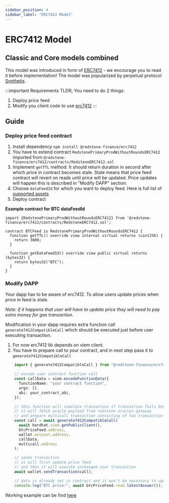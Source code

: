 ```yaml
---
sidebar_position: 4
sidebar_label: "ERC7412 Model"
---
```


# ERC7412 Model

## Classic and Core models combined

This model was introduced in form of [ERC7412](https://eips.ethereum.org/EIPS/eip-7412) - we encourage you to read it before implementation! The model was popularized by perpetual protocol [Synthetix](https://synthetix.io/).

:::important Requirements
TLDR; You need to do 2 things:
1. Deploy price feed
2. Modify you client code to use [erc7412](https://www.npmjs.com/package/@redstone-finance/erc7412)
:::

## Guide

### Deploy price feed contract

1. Install dependency `npm install @redstone-finance/erc7412`
2. You have to extend contract `RedstonePrimaryProdWithoutRoundsERC7412` imported from `@redstone-finance/erc7412/contracts/RedstoneERC7412.sol`
  1. Implement `getTTL` method. It should return duration in second after which price in contract becomes stale. Stale means that price feed contract will revert on reads until price will be updated. Price updates will happen this is described in "Modify DAPP" section.
  2. Choose `dataFeedId` for which you want to deploy feed. Here is full list of [supported assets](https://app.redstone.finance/#/app/data-services/redstone-primary-prod)
3. Deploy contract

**Example contract for BTC dataFeedId**
```sol
import {RedstonePrimaryProdWithoutRoundsERC7412} from '@redstone-finance/erc7412/contracts/RedstoneERC7412.sol'; 

contract BTCFeed is RedstonePrimaryProdWithoutRoundsERC7412 {
  function getTTL() override view internal virtual returns (uint256) {
    return 3600;
  }

  function getDataFeedId() override view public virtual returns (bytes32) {
    return bytes32("BTC");
  }
}
```
### Modify DAPP
Your dapp has to be aware of erc7412. To allow users update prices when price in feed is stale. 

*Note: if it happens that user will have to update price they will need to pay extra money for gas transaction.*

Modification in your dapp requires extra function call `generate7412CompatibleCall` which should be executed just before user executing transaction.

1. For now erc7412 lib depends on viem client.
2. You have to prepare call to your contract, and in next step pass it to `generate7412CompatibleCall`
  
```ts
    import { generate7412CompatibleCall } from "@redstone-finance/erc7412/generate7412CompatibleCall";

    // encode user contract function call
    const callData = viem.encodeFunctionData({
      functionName: "your contract function",
      args: [],
      abi: your_contract_abi,
    });

    // this function will simulate transaction if transaction fails because of erc7412.OracleDataRequired,
    // it will fetch oracle payload from redstone oracles gateway
    // and prepare multicall transaction consisting of two transaction {user_tx,update_redstone_price_feed_tx}
    const call = await generate7412CompatibleCall(
      await hardhat.viem.getPublicClient(),
      btcPriceFeed.address,
      wallet.account.address,
      callData,
      multicall.address
    );

    // sends transaction
    // it will first update price feed
    // and then it will execute unchanged user transaction
    await wallet.sendTransaction(call);

    // data is already set in contract and it won't be necessary to update it until TTL passes
    console.log("BTC price:", await btcPriceFeed.read.latestAnswer());
```
Working example can be find [here](https://github.com/redstone-finance/erc7412-example)
